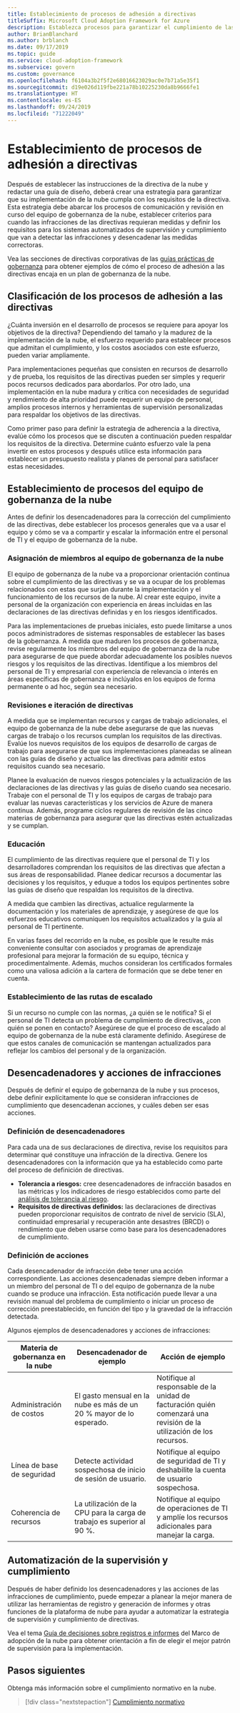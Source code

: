 ```yaml
---
title: Establecimiento de procesos de adhesión a directivas
titleSuffix: Microsoft Cloud Adoption Framework for Azure
description: Establezca procesos para garantizar el cumplimiento de las directivas corporativas.
author: BrianBlanchard
ms.author: brblanch
ms.date: 09/17/2019
ms.topic: guide
ms.service: cloud-adoption-framework
ms.subservice: govern
ms.custom: governance
ms.openlocfilehash: f6104a3b2f5f2e68016623029ac0e7b71a5e35f1
ms.sourcegitcommit: d19e026d119fbe221a78b10225230da8b9666fe1
ms.translationtype: HT
ms.contentlocale: es-ES
ms.lasthandoff: 09/24/2019
ms.locfileid: "71222049"
---
```

<!-- markdownlint-disable MD026 -->

# <a name="establish-policy-adherence-processes"></a>Establecimiento de procesos de adhesión a directivas

Después de establecer las instrucciones de la directiva de la nube y redactar una guía de diseño, deberá crear una estrategia para garantizar que su implementación de la nube cumpla con los requisitos de la directiva. Esta estrategia debe abarcar los procesos de comunicación y revisión en curso del equipo de gobernanza de la nube, establecer criterios para cuando las infracciones de las directivas requieran medidas y definir los requisitos para los sistemas automatizados de supervisión y cumplimiento que van a detectar las infracciones y desencadenar las medidas correctoras.

Vea las secciones de directivas corporativas de las [guías prácticas de gobernanza](../guides/index.md) para obtener ejemplos de cómo el proceso de adhesión a las directivas encaja en un plan de gobernanza de la nube.

## <a name="prioritize-policy-adherence-processes"></a>Clasificación de los procesos de adhesión a las directivas

¿Cuánta inversión en el desarrollo de procesos se requiere para apoyar los objetivos de la directiva? Dependiendo del tamaño y la madurez de la implementación de la nube, el esfuerzo requerido para establecer procesos que admitan el cumplimiento, y los costos asociados con este esfuerzo, pueden variar ampliamente.

Para implementaciones pequeñas que consisten en recursos de desarrollo y de prueba, los requisitos de las directivas pueden ser simples y requerir pocos recursos dedicados para abordarlos. Por otro lado, una implementación en la nube madura y crítica con necesidades de seguridad y rendimiento de alta prioridad puede requerir un equipo de personal, amplios procesos internos y herramientas de supervisión personalizadas para respaldar los objetivos de las directivas.

Como primer paso para definir la estrategia de adherencia a la directiva, evalúe cómo los procesos que se discuten a continuación pueden respaldar los requisitos de la directiva. Determine cuánto esfuerzo vale la pena invertir en estos procesos y después utilice esta información para establecer un presupuesto realista y planes de personal para satisfacer estas necesidades.

## <a name="establish-cloud-governance-team-processes"></a>Establecimiento de procesos del equipo de gobernanza de la nube

Antes de definir los desencadenadores para la corrección del cumplimiento de las directivas, debe establecer los procesos generales que va a usar el equipo y cómo se va a compartir y escalar la información entre el personal de TI y el equipo de gobernanza de la nube.

### <a name="assign-cloud-governance-team-members"></a>Asignación de miembros al equipo de gobernanza de la nube

El equipo de gobernanza de la nube va a proporcionar orientación continua sobre el cumplimiento de las directivas y se va a ocupar de los problemas relacionados con estas que surjan durante la implementación y el funcionamiento de los recursos de la nube. Al crear este equipo, invite a personal de la organización con experiencia en áreas incluidas en las declaraciones de las directivas definidas y en los riesgos identificados.

Para las implementaciones de pruebas iniciales, esto puede limitarse a unos pocos administradores de sistemas responsables de establecer las bases de la gobernanza. A medida que maduren los procesos de gobernanza, revise regularmente los miembros del equipo de gobernanza de la nube para asegurarse de que puede abordar adecuadamente los posibles nuevos riesgos y los requisitos de las directivas. Identifique a los miembros del personal de TI y empresarial con experiencia de relevancia o interés en áreas específicas de gobernanza e inclúyalos en los equipos de forma permanente o ad hoc, según sea necesario.

### <a name="reviews-and-policy-iteration"></a>Revisiones e iteración de directivas

A medida que se implementan recursos y cargas de trabajo adicionales, el equipo de gobernanza de la nube debe asegurarse de que las nuevas cargas de trabajo o los recursos cumplan los requisitos de las directivas. Evalúe los nuevos requisitos de los equipos de desarrollo de cargas de trabajo para asegurarse de que sus implementaciones planeadas se alinean con las guías de diseño y actualice las directivas para admitir estos requisitos cuando sea necesario.

Planee la evaluación de nuevos riesgos potenciales y la actualización de las declaraciones de las directivas y las guías de diseño cuando sea necesario. Trabaje con el personal de TI y los equipos de cargas de trabajo para evaluar las nuevas características y los servicios de Azure de manera continua. Además, programe ciclos regulares de revisión de las cinco materias de gobernanza para asegurar que las directivas estén actualizadas y se cumplan.

### <a name="education"></a>Educación

El cumplimiento de las directivas requiere que el personal de TI y los desarrolladores comprendan los requisitos de las directivas que afectan a sus áreas de responsabilidad. Planee dedicar recursos a documentar las decisiones y los requisitos, y eduque a todos los equipos pertinentes sobre las guías de diseño que respaldan los requisitos de la directiva.

A medida que cambien las directivas, actualice regularmente la documentación y los materiales de aprendizaje, y asegúrese de que los esfuerzos educativos comuniquen los requisitos actualizados y la guía al personal de TI pertinente.

En varias fases del recorrido en la nube, es posible que le resulte más conveniente consultar con asociados y programas de aprendizaje profesional para mejorar la formación de su equipo, técnica y procedimentalmente. Además, muchos consideran los certificados formales como una valiosa adición a la cartera de formación que se debe tener en cuenta.

### <a name="establish-escalation-paths"></a>Establecimiento de las rutas de escalado

Si un recurso no cumple con las normas, ¿a quién se le notifica? Si el personal de TI detecta un problema de cumplimiento de directivas, ¿con quién se ponen en contacto? Asegúrese de que el proceso de escalado al equipo de gobernanza de la nube está claramente definido. Asegúrese de que estos canales de comunicación se mantengan actualizados para reflejar los cambios del personal y de la organización.

## <a name="violation-triggers-and-actions"></a>Desencadenadores y acciones de infracciones

Después de definir el equipo de gobernanza de la nube y sus procesos, debe definir explícitamente lo que se consideran infracciones de cumplimiento que desencadenan acciones, y cuáles deben ser esas acciones.

### <a name="define-triggers"></a>Definición de desencadenadores

Para cada una de sus declaraciones de directiva, revise los requisitos para determinar qué constituye una infracción de la directiva. Genere los desencadenadores con la información que ya ha establecido como parte del proceso de definición de directivas.

- **Tolerancia a riesgos:** cree desencadenadores de infracción basados en las métricas y los indicadores de riesgo establecidos como parte del [análisis de tolerancia al riesgo](./risk-tolerance.md).
- **Requisitos de directivas definidos:** las declaraciones de directivas pueden proporcionar requisitos de contrato de nivel de servicio (SLA), continuidad empresarial y recuperación ante desastres (BRCD) o rendimiento que deben usarse como base para los desencadenadores de cumplimiento.

### <a name="define-actions"></a>Definición de acciones

Cada desencadenador de infracción debe tener una acción correspondiente. Las acciones desencadenadas siempre deben informar a un miembro del personal de TI o del equipo de gobernanza de la nube cuando se produce una infracción. Esta notificación puede llevar a una revisión manual del problema de cumplimiento o iniciar un proceso de corrección preestablecido, en función del tipo y la gravedad de la infracción detectada.

Algunos ejemplos de desencadenadores y acciones de infracciones:

| Materia de gobernanza en la nube | Desencadenador de ejemplo | Acción de ejemplo |
|-----------------------------|----------------|---------------|
| Administración de costos | El gasto mensual en la nube es más de un 20 % mayor de lo esperado. | Notifique al responsable de la unidad de facturación quién comenzará una revisión de la utilización de los recursos. |
| Línea de base de seguridad | Detecte actividad sospechosa de inicio de sesión de usuario. | Notifique al equipo de seguridad de TI y deshabilite la cuenta de usuario sospechosa. |
| Coherencia de recursos | La utilización de la CPU para la carga de trabajo es superior al 90 %. | Notifique al equipo de operaciones de TI y amplíe los recursos adicionales para manejar la carga. |

## <a name="monitoring-and-compliance-automation"></a>Automatización de la supervisión y cumplimiento

Después de haber definido los desencadenadores y las acciones de las infracciones de cumplimiento, puede empezar a planear la mejor manera de utilizar las herramientas de registro y generación de informes y otras funciones de la plataforma de nube para ayudar a automatizar la estrategia de supervisión y cumplimiento de directivas.

Vea el tema [Guía de decisiones sobre registros e informes](../../decision-guides/logging-and-reporting/index.md) del Marco de adopción de la nube para obtener orientación a fin de elegir el mejor patrón de supervisión para la implementación.

## <a name="next-steps"></a>Pasos siguientes

Obtenga más información sobre el cumplimiento normativo en la nube.

> [!div class="nextstepaction"]
> [Cumplimiento normativo](./regulatory-compliance.md)
